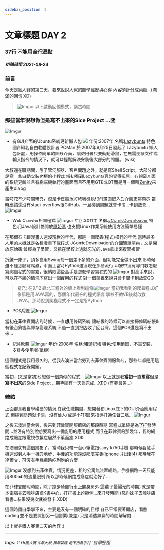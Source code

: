 ```yaml
---
sidebar_position: 2
---
```


# 文章標題 DAY 2

### 37行 不能用全行逗點

##### 初稿時間 2021-08-24

### 前言

今天是鐵人賽的第二天，要來說說大叔的自學經歷與心得
內容預計分成兩篇...(滿滿的回憶 XD)
>![Imgur](https://i.imgur.com/T22gxcW.png)
>以下啟動回憶模式，講古時間

### 那些當年很想做但是寫不出來的Side Project ...囧

![Imgur](https://i.imgur.com/EZDHaMp.jpg)

* 有GUI介面的Ubuntu系統更新懶人包
![](https://wiki.ubuntu-tw.org/images/e/e9/Screenshot-Lazybuntu-6.png)
年份:2007年
名稱:[Lazybuntu](https://wiki.ubuntu-tw.org/index.php?title=Lazybuntu)
特色:國內知名自由軟體設計者 PCMan 於 2007年9月25日發起了 Lazybuntu 懶人包計畫，用操作簡單的圖形介面，讓使用者只要動動滑鼠，在無需閱讀文件或輸入指令的情況下，就可以輕鬆解決安裝後大部分的問題。 (wiki)

大叔還在職期間，除了管伺服器、客戶問題之外，就是寫Shell Script，大部分都是寫一些自動安裝之類的小程式
當初看到Lazybuntu真的覺得超屌，有視窗介面的系統更新並且有終端機執行的畫面而且不用用GTK或QT而是用一個叫[Zenity](https://smilehsu.cc/2008/12/102)來產生dialog

當時花不少時間研究，但是卡在無法將終端機執行的畫面嵌入到介面正常顯示
當時應該還沒有stack overflow跟GitHub，一旦碰到問題就會卡關...卡到放棄...
![Imgur](https://i.imgur.com/JnrAB7Y.png)

* Web Crawler相關程式
![Imgur](https://i.imgur.com/UmO5Ev1.png)
年份:2011年
名稱:[JComicDownloader](https://www.azofreeware.com/2011/10/jcomicdownloader-106.html)
特色:用Java設計並開放[原始碼](<https://github.com/abc9070410/JComicDownloader>)
也支援Linux作業系統使用方法簡單易懂

在那個布卡跟漫畫人還沒現世的年代，那是一個爬蟲(程式)橫行的年代
當時最多人用的大概就是各種漫畫下載程式
JComicDownloader的介面簡單清爽，又是開放原始碼
曾經為了學習，又把在學校上過就忘光的Java拿出來複習複習

折騰一陣子，頂多會用Swing刻一個差不多的介面，但功能完全做不出來
那時候還不懂怎麼寫爬蟲，市面上當時Python還沒現在那麼流行
印象中沒有專門教怎麼寫爬蟲程式的書籍，很納悶這些高手是怎麼學習寫程式的
![Imgur](https://i.imgur.com/j5MK1SD.png)
對高手來說，可以在不熟的情況下寫出一個實用的程式
對一個菜雞來說只會卡關卡到放棄QQ
>補充:
>在9/12 靠北工程師的版上看到這條![Imgur](https://i.imgur.com/18bZipb.jpg)
>當初我看到的爬蟲程式好像都是用JAVA寫的，那個年代最夯的程式語言
>學校不教VB後就改教JAVA，那時說到爬蟲程式不一定是指Python

* POS系統
![Imgur](https://i.imgur.com/d3WjC6X.png)

當初在菲律賓開店的時候，一直**想**用條碼系統
讓結帳的時候可以直接掃條碼結帳&有後台銷售與庫存管理系統
不過一直到把店收了回台灣，這個POS還是寫不出來...

* 記帳軟體
![Imgur](https://i.imgur.com/ghFCFqU.png)
年份:2008年
名稱:[豬頭記帳](http://qazq.pixnet.net/blog/post/21654150)
特色:使用簡單，不需安裝，支援多使用者(單機)

這個程式是我用最久的，從我去澳洲當台勞到去菲律賓開服飾店，那些年都是用這個程式在記錄開銷。

當初...(又是當初)也想做一個類似的程式...
![Imgur](https://i.imgur.com/sLjeKdP.png)
以上就是我**當初**一直**想寫**但是**寫不出來**的Side Project ...期待總有一天會完成...XDD (有夢最美...)

### 總結

上面都是我自學碰壁的情況
在我任職期間，想開發在Linux底下的GUI介面應用程式
但碰到問題就卡關，沒有仙人(或是小叮噹)來指導打通任督二脈...
![Imgur](https://i.imgur.com/qldRb35.png)

之後去澳洲當台勞，後來到菲律賓開服飾店的那段時期
寫程式單純是為了打發時間...並沒有特別說想要寫出一個能用的應用程式
而且在菲律賓的那幾年，我的網路成癮症跟電視依賴症居然不藥而癒 XDD

在澳洲就有這個跡象了，當時我只帶一台小筆電跟sony k750手機
那時候智慧手機還沒到人手一機的地步，手機的功能還沒那麼完善(iphone 才出到[4](https://zh.wikipedia.org/wiki/IPhone_4))
那時我在達爾文，可沒有手機網路吃到飽的方案

![Imgur](https://i.imgur.com/WoN3qYp.jpg)
沒想到去菲律賓，情況更差，租的公寓無法牽網路，手機網路一天只能用800mb的流量限制
所以那時候網路成癮症就治好了...

在菲律賓閒暇時間，除了跑步騎自行車上健身房外(這輩子最陽光的時期)
就是帶本電腦書去咖啡店或K書中心，打打書上的範例...來打發時間
(常約妹子去咖啡店看書...結果沒幾次就被發卡 XDD)

這個時間自學學不來，主要是沒有一個明確的目標
自已平常要著顧店，看書coding 並不是要開創另一個副業(兼差)
只是消遣無聊的時間解解悶...

以上就是鐵人賽第二天的內容 :)

---  

###### tags: `13th鐵人賽` `中年大叔` `萬年菜雞` `走不出新手村` `自學歷程
